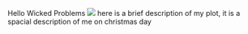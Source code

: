 Hello Wicked Problems
![](example1.png)
here is a brief description of my plot, it is a spacial description of me on christmas day 

